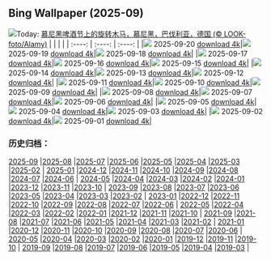 ## Bing Wallpaper (2025-09)
![](https://cn.bing.com/th?id=OHR.OktoberfestSwing_ZH-CN5270146600_UHD.jpg&w=1000)Today: [慕尼黑啤酒节上的旋转木马，慕尼黑，巴伐利亚，德国 (© LOOK-foto/Alamy)](https://cn.bing.com/th?id=OHR.OktoberfestSwing_ZH-CN5270146600_UHD.jpg)
|      |      |      |
| :----: | :----: | :----: |
|![](https://cn.bing.com/th?id=OHR.OktoberfestSwing_ZH-CN5270146600_UHD.jpg&pid=hp&w=384&h=216&rs=1&c=4) 2025-09-20 [download 4k](https://cn.bing.com/th?id=OHR.OktoberfestSwing_ZH-CN5270146600_UHD.jpg)|![](https://cn.bing.com/th?id=OHR.ThousandIslands_ZH-CN3197750437_UHD.jpg&pid=hp&w=384&h=216&rs=1&c=4) 2025-09-19 [download 4k](https://cn.bing.com/th?id=OHR.ThousandIslands_ZH-CN3197750437_UHD.jpg)|![](https://cn.bing.com/th?id=OHR.DunquinIreland_ZH-CN1418844818_UHD.jpg&pid=hp&w=384&h=216&rs=1&c=4) 2025-09-18 [download 4k](https://cn.bing.com/th?id=OHR.DunquinIreland_ZH-CN1418844818_UHD.jpg)|
|![](https://cn.bing.com/th?id=OHR.YoungMoose_ZH-CN4639410217_UHD.jpg&pid=hp&w=384&h=216&rs=1&c=4) 2025-09-17 [download 4k](https://cn.bing.com/th?id=OHR.YoungMoose_ZH-CN4639410217_UHD.jpg)|![](https://cn.bing.com/th?id=OHR.OzoneEarth_ZH-CN0993915980_UHD.jpg&pid=hp&w=384&h=216&rs=1&c=4) 2025-09-16 [download 4k](https://cn.bing.com/th?id=OHR.OzoneEarth_ZH-CN0993915980_UHD.jpg)|![](https://cn.bing.com/th?id=OHR.Echasse_ZH-CN0670369582_UHD.jpg&pid=hp&w=384&h=216&rs=1&c=4) 2025-09-15 [download 4k](https://cn.bing.com/th?id=OHR.Echasse_ZH-CN0670369582_UHD.jpg)|
|![](https://cn.bing.com/th?id=OHR.HohWaterfall_ZH-CN0297269806_UHD.jpg&pid=hp&w=384&h=216&rs=1&c=4) 2025-09-14 [download 4k](https://cn.bing.com/th?id=OHR.HohWaterfall_ZH-CN0297269806_UHD.jpg)|![](https://cn.bing.com/th?id=OHR.PointReyesSeashore_ZH-CN0076789582_UHD.jpg&pid=hp&w=384&h=216&rs=1&c=4) 2025-09-13 [download 4k](https://cn.bing.com/th?id=OHR.PointReyesSeashore_ZH-CN0076789582_UHD.jpg)|![](https://cn.bing.com/th?id=OHR.SpinnerDolphins_ZH-CN9731341241_UHD.jpg&pid=hp&w=384&h=216&rs=1&c=4) 2025-09-12 [download 4k](https://cn.bing.com/th?id=OHR.SpinnerDolphins_ZH-CN9731341241_UHD.jpg)|
|![](https://cn.bing.com/th?id=OHR.ExtremaduraJamon_ZH-CN1559355133_UHD.jpg&pid=hp&w=384&h=216&rs=1&c=4) 2025-09-11 [download 4k](https://cn.bing.com/th?id=OHR.ExtremaduraJamon_ZH-CN1559355133_UHD.jpg)|![](https://cn.bing.com/th?id=OHR.YorkshireHay_ZH-CN9097986997_UHD.jpg&pid=hp&w=384&h=216&rs=1&c=4) 2025-09-10 [download 4k](https://cn.bing.com/th?id=OHR.YorkshireHay_ZH-CN9097986997_UHD.jpg)|![](https://cn.bing.com/th?id=OHR.SwissSquirrel_ZH-CN1499344455_UHD.jpg&pid=hp&w=384&h=216&rs=1&c=4) 2025-09-09 [download 4k](https://cn.bing.com/th?id=OHR.SwissSquirrel_ZH-CN1499344455_UHD.jpg)|
|![](https://cn.bing.com/th?id=OHR.OrchardLibrary_ZH-CN3578982798_UHD.jpg&pid=hp&w=384&h=216&rs=1&c=4) 2025-09-08 [download 4k](https://cn.bing.com/th?id=OHR.OrchardLibrary_ZH-CN3578982798_UHD.jpg)|![](https://cn.bing.com/th?id=OHR.BlueGdansk_ZH-CN3328928509_UHD.jpg&pid=hp&w=384&h=216&rs=1&c=4) 2025-09-07 [download 4k](https://cn.bing.com/th?id=OHR.BlueGdansk_ZH-CN3328928509_UHD.jpg)|![](https://cn.bing.com/th?id=OHR.RufousHummer_ZH-CN1777072350_UHD.jpg&pid=hp&w=384&h=216&rs=1&c=4) 2025-09-06 [download 4k](https://cn.bing.com/th?id=OHR.RufousHummer_ZH-CN1777072350_UHD.jpg)|
|![](https://cn.bing.com/th?id=OHR.SunsetPier_ZH-CN1202083395_UHD.jpg&pid=hp&w=384&h=216&rs=1&c=4) 2025-09-05 [download 4k](https://cn.bing.com/th?id=OHR.SunsetPier_ZH-CN1202083395_UHD.jpg)|![](https://cn.bing.com/th?id=OHR.WrestlingBears_ZH-CN6430637848_UHD.jpg&pid=hp&w=384&h=216&rs=1&c=4) 2025-09-04 [download 4k](https://cn.bing.com/th?id=OHR.WrestlingBears_ZH-CN6430637848_UHD.jpg)|![](https://cn.bing.com/th?id=OHR.MinnesotaWaters_ZH-CN6078521418_UHD.jpg&pid=hp&w=384&h=216&rs=1&c=4) 2025-09-03 [download 4k](https://cn.bing.com/th?id=OHR.MinnesotaWaters_ZH-CN6078521418_UHD.jpg)|
|![](https://cn.bing.com/th?id=OHR.DeadvleiTrees_ZH-CN0967414858_UHD.jpg&pid=hp&w=384&h=216&rs=1&c=4) 2025-09-02 [download 4k](https://cn.bing.com/th?id=OHR.DeadvleiTrees_ZH-CN0967414858_UHD.jpg)|![](https://cn.bing.com/th?id=OHR.FieldKaiserstuhl_ZH-CN0467488834_UHD.jpg&pid=hp&w=384&h=216&rs=1&c=4) 2025-09-01 [download 4k](https://cn.bing.com/th?id=OHR.FieldKaiserstuhl_ZH-CN0467488834_UHD.jpg)|
### 历史归档：
[2025-09](/picture/2025-09/) |[2025-08](/picture/2025-08/) |[2025-07](/picture/2025-07/) |[2025-06](/picture/2025-06/) |[2025-05](/picture/2025-05/) |[2025-04](/picture/2025-04/) |[2025-03](/picture/2025-03/) |[2025-02](/picture/2025-02/) |
[2025-01](/picture/2025-01/) |[2024-12](/picture/2024-12/) |[2024-11](/picture/2024-11/) |[2024-10](/picture/2024-10/) |[2024-09](/picture/2024-09/) |[2024-08](/picture/2024-08/) |[2024-07](/picture/2024-07/) |[2024-06](/picture/2024-06/) |
[2024-05](/picture/2024-05/) |[2024-04](/picture/2024-04/) |[2024-03](/picture/2024-03/) |[2024-02](/picture/2024-02/) |[2024-01](/picture/2024-01/) |[2023-12](/picture/2023-12/) |[2023-11](/picture/2023-11/) |[2023-10](/picture/2023-10/) |
[2023-09](/picture/2023-09/) |[2023-08](/picture/2023-08/) |[2023-07](/picture/2023-07/) |[2023-06](/picture/2023-06/) |[2023-05](/picture/2023-05/) |[2023-04](/picture/2023-04/) |[2023-03](/picture/2023-03/) |[2023-02](/picture/2023-02/) |
[2023-01](/picture/2023-01/) |[2022-12](/picture/2022-12/) |[2022-11](/picture/2022-11/) |[2022-10](/picture/2022-10/) |[2022-09](/picture/2022-09/) |[2022-08](/picture/2022-08/) |[2022-07](/picture/2022-07/) |[2022-06](/picture/2022-06/) |
[2022-05](/picture/2022-05/) |[2022-04](/picture/2022-04/) |[2022-03](/picture/2022-03/) |[2022-02](/picture/2022-02/) |[2022-01](/picture/2022-01/) |[2021-12](/picture/2021-12/) |[2021-11](/picture/2021-11/) |[2021-10](/picture/2021-10/) |
[2021-09](/picture/2021-09/) |[2021-08](/picture/2021-08/) |[2021-07](/picture/2021-07/) |[2021-06](/picture/2021-06/) |[2021-05](/picture/2021-05/) |[2021-04](/picture/2021-04/) |[2021-03](/picture/2021-03/) |[2021-02](/picture/2021-02/) |
[2021-01](/picture/2021-01/) |[2020-12](/picture/2020-12/) |[2020-11](/picture/2020-11/) |[2020-10](/picture/2020-10/) |[2020-09](/picture/2020-09/) |[2020-08](/picture/2020-08/) |[2020-07](/picture/2020-07/) |[2020-06](/picture/2020-06/) |
[2020-05](/picture/2020-05/) |[2020-04](/picture/2020-04/) |[2020-03](/picture/2020-03/) |[2020-02](/picture/2020-02/) |[2020-01](/picture/2020-01/) |[2019-12](/picture/2019-12/) |[2019-11](/picture/2019-11/) |[2019-10](/picture/2019-10/) |
[2019-09](/picture/2019-09/) |[2019-08](/picture/2019-08/) |[2019-07](/picture/2019-07/) |[2019-06](/picture/2019-06/) |[2019-05](/picture/2019-05/) |[2019-04](/picture/2019-04/) |[2019-03](/picture/2019-03/) |
